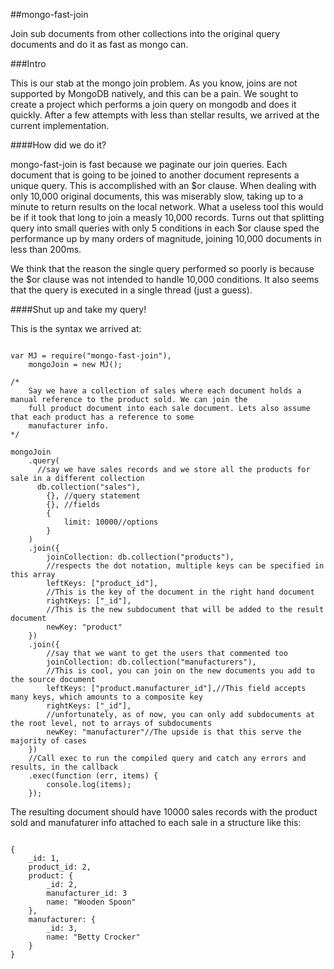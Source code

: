 ##mongo-fast-join


Join sub documents from other collections into the original query documents and do it as fast as mongo can.

###Intro

This is our stab at the mongo join problem. As you know, joins are not supported by MongoDB natively, and this can be a pain.
We sought to create a project which performs a join query on mongodb and does it quickly. After a few attempts with less 
than stellar results, we arrived at the current implementation.

####How did we do it?

mongo-fast-join is fast because we paginate our join queries. Each document that is going to be joined to another document 
represents a unique query. This is accomplished with an $or clause. When dealing with only 10,000 original documents, this 
was miserably slow, taking up to a minute to return results on the local network. What a useless tool this would be if it 
took that long to join a measly 10,000 records. Turns out that splitting query into small queries with only 5 conditions 
in each $or clause sped the performance up by many orders of magnitude, joining 10,000 documents in less than 200ms.

We think that the reason the single query performed so poorly is because the $or clause was not intended to handle 10,000
conditions. It also seems that the query is executed in a single thread (just a guess). 


####Shut up and take my query!

This is the syntax we arrived at:

```

var MJ = require("mongo-fast-join"),
    mongoJoin = new MJ();

/*
    Say we have a collection of sales where each document holds a manual reference to the product sold. We can join the
    full product document into each sale document. Lets also assume that each product has a reference to some
    manufacturer info.
*/
        
mongoJoin
    .query(
      //say we have sales records and we store all the products for sale in a different collection
      db.collection("sales"),
        {}, //query statement
        {}, //fields
        {
            limit: 10000//options
        }
    )
    .join({
        joinCollection: db.collection("products"),
        //respects the dot notation, multiple keys can be specified in this array
        leftKeys: ["product_id"],
        //This is the key of the document in the right hand document
        rightKeys: ["_id"],
        //This is the new subdocument that will be added to the result document
        newKey: "product"
    })
    .join({
        //say that we want to get the users that commented too
        joinCollection: db.collection("manufacturers"),
        //This is cool, you can join on the new documents you add to the source document
        leftKeys: ["product.manufacturer_id"],//This field accepts many keys, which amounts to a composite key
        rightKeys: ["_id"],
        //unfortunately, as of now, you can only add subdocuments at the root level, not to arrays of subdocuments
        newKey: "manufacturer"//The upside is that this serve the majority of cases
    })
    //Call exec to run the compiled query and catch any errors and results, in the callback
    .exec(function (err, items) {
        console.log(items);
    });

```

The resulting document should have 10000 sales records with the product sold and manufaturer info attached to each sale
in a structure like this:

```

{
    _id: 1,
    product_id: 2,
    product: {
        _id: 2,
        manufacturer_id: 3
        name: "Wooden Spoon"
    },
    manufacturer: {
        _id: 3,
        name: "Betty Crocker"
    }
}

```


